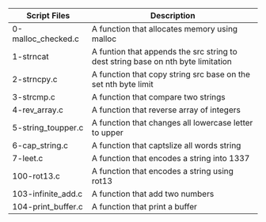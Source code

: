 
| Script Files | Description |
| ----------- | ----------- |
| 0-malloc_checked.c |A function that allocates memory using malloc |
| 1-strncat | A funtion that appends the src string to dest string base on nth byte limitation |
| 2-strncpy.c | A function that copy string src base on the set nth byte limit |
| 3-strcmp.c | A function that compare two strings |
| 4-rev_array.c | A function that reverse array of integers |
| 5-string_toupper.c | A function that changes all lowercase letter to upper |
| 6-cap_string.c | A function that captslize all words string |
| 7-leet.c | A function that encodes a string into 1337 |
|100-rot13.c | A function that encodes a string using rot13 |
|103-infinite_add.c | A function that add two numbers |
| 104-print_buffer.c | A function that print a buffer |
